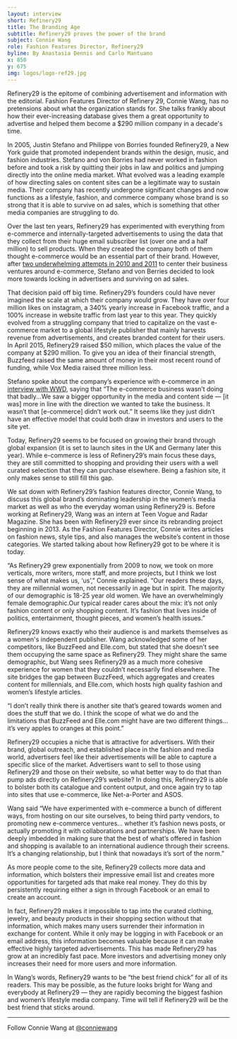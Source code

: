 ```yaml
---
layout: interview
short: Refinery29
title: The Branding Age
subtitle: Refinery29 proves the power of the brand
subject: Connie Wang
role: Fashion Features Director, Refinery29
byline: By Anastasia Dennis and Carlo Mantuano
x: 850
y: 675
img: logos/logo-ref29.jpg
--- 
```

  
<p class="dek">Refinery29 is the epitome of combining advertisement and information with the editorial. Fashion Features Director of Refinery 29, Connie Wang, has no pretensions about what the organization stands for. She talks frankly about how their ever-increasing database gives them a great opportunity to advertise and helped them become a $290 million company in a decade's time.</p>

In 2005, Justin Stefano and Philippe von Borries founded Refinery29, a New York guide that promoted independent brands within the design, music, and fashion industries. Stefano and von Borries had never worked in fashion before and took a risk by quitting their jobs in law and politics and jumping directly into the online media market. What evolved was a leading example of how directing sales on content sites can be a legitimate way to sustain media. Their company has recently undergone significant changes and now functions as a lifestyle, fashion, and commerce company whose brand is so strong that it is able to survive on ad sales, which is something that other media companies are struggling to do. 

Over the last ten years, Refinery29 has experimented with everything from e-commerce and internally-targeted advertisements to using the data that they collect from their huge email subscriber list (over one and a half million) to sell products. When they created the company both of them thought e-commerce would be an essential part of their brand. However, after [two underwhelming attempts in 2010 and 2011](http://www.forbes.com/sites/alexkonrad/2013/10/30/rag-time-the-story-of-refinery-29/) to center their business ventures around e-commerce, Stefano and von Berries decided to look more towards locking in advertisers and surviving on ad sales. 

That decision paid off big time. Refinery29’s founders could have never imagined the scale at which their company would grow. They have over four million likes on instagram, a 340% yearly increase in Facebook traffic, and a 100% increase in website traffic from last year to this year. They quickly evolved from a struggling company that tried to capitalize on the vast e-commerce market to a global lifestyle publisher that mainly harvests revenue from advertisements, and creates branded content for their users. In April 2015, Refinery29 raised $50 million, which places the value of the company at $290 million. To give you an idea of their financial strength, Buzzfeed raised the same amount of money in their most recent round of funding, while Vox Media raised three million less.

Stefano spoke about the company’s experience with e-commerce in an [interview with WWD](http://wwd.com/media-news/digital/refinery29-50-million-expansion-investment-10117967/), saying that “The e-commerce business wasn’t doing that badly...We saw a bigger opportunity in the media and content side — [it was] more in line with the direction we wanted to take the business. It wasn’t that [e-commerce] didn’t work out.” It seems like they just didn’t have an effective model that could both draw in investors and users to the site yet.

Today, Refinery29 seems to be focused on growing their brand through global expansion (it is set to launch sites in the UK and Germany later this year). While e-commerce is less of Refinery29’s main focus these days, they are still committed to shopping and providing their users with a well curated selection that they can purchase elsewhere. Being a fashion site, it only makes sense to still fill this gap. 

We sat down with Refinery29’s fashion features director, Connie Wang, to discuss this global brand’s dominating leadership in the women’s media market as well as who the everyday woman using Refinery29 is. Before working at Refinery29, Wang was an intern at Teen Vogue and Radar Magazine. She has been with Refinery29 ever since its rebranding project beginning in 2013. As the Fashion Features Director, Connie writes articles on fashion news, style tips, and also manages the website’s content in those categories. We started talking about how Refinery29 got to be where it is today.

“As Refinery29 grew exponentially from 2009 to now, we took on more verticals, more writers, more staff, and more projects, but I think we lost sense of what makes us, ‘us’,” Connie explained. “Our readers these days, they are millennial women, not necessarily in age but in spirit. The majority of our demographic is 18-25 year old women. We have an overwhelmingly female demographic.Our typical reader cares about the mix: it’s not only fashion content or only shopping content. It’s fashion that lives inside of politics, entertainment, thought pieces, and women’s health issues.”

Refinery29 knows exactly who their audience is and markets themselves as a women's independent publisher. Wang acknowledged some of her competitors, like BuzzFeed and Elle.com, but stated that she doesn’t see them occupying the same space as Refinery29. They might share the same demographic, but Wang sees Refinery29 as a much more cohesive experience for women that they couldn’t necessarily find elsewhere. The site bridges the gap between BuzzFeed, which aggregates and creates content for millennials, and Elle.com, which hosts high quality fashion and women’s lifestyle articles.  

“I don’t really think there is another site that’s geared towards women and does the stuff that we do. I think the scope of what we do and the limitations that BuzzFeed and Elle.com might have are two different things… it’s very apples to oranges at this point.”

Refinery29 occupies a niche that is attractive for advertisers. With their brand, global outreach, and established place in the fashion and media world, advertisers feel like their advertisements will be able to capture a specific slice of the market. Advertisers want to sell to those using Refinery29 and those on their website, so what better way to do that than pump ads directly on Refinery29’s website? In doing this, Refinery29 is able to bolster both its catalogue and content output, and once again try to tap into sites that use e-commerce, like Net-a-Porter and ASOS. 

Wang said “We have experimented with e-commerce a bunch of different ways, from hosting on our site ourselves, to being third party vendors, to promoting new e-commerce ventures… whether it’s fashion news posts, or actually promoting it with collaborations and partnerships. We have been deeply imbedded in making sure that the best of what’s offered in fashion and shopping is available to an international audience through their screens. It’s a changing relationship, but I think that nowadays it’s sort of the norm.”

As more people come to the site, Refinery29 collects more data and information, which bolsters their impressive email list and creates more opportunities for targeted ads that make real money. They do this by persistently requiring either a sign in through Facebook or an email to create an account.

In fact, Refinery29 makes it impossible to tap into the curated clothing, jewelry, and beauty products in their shopping section without that information, which makes many users surrender their information in exchange for content. While it only may be logging in with Facebook or an email address, this information becomes valuable because it can make effective highly targeted advertisements. This has made Refinery29 has grow at an incredibly fast pace. More investors and advertising money only increases their need for more users and more information.

In Wang’s words, Refinery29 wants to be “the best friend chick” for all of its readers. This may be possible, as the future looks bright for Wang and everybody at Refinery29 — they are rapidly becoming the biggest fashion and women’s lifestyle media company. Time will tell if Refinery29 will be the best friend that sticks around.

---

Follow Connie Wang at [@conniewang](https://twitter.com/conniewang)
